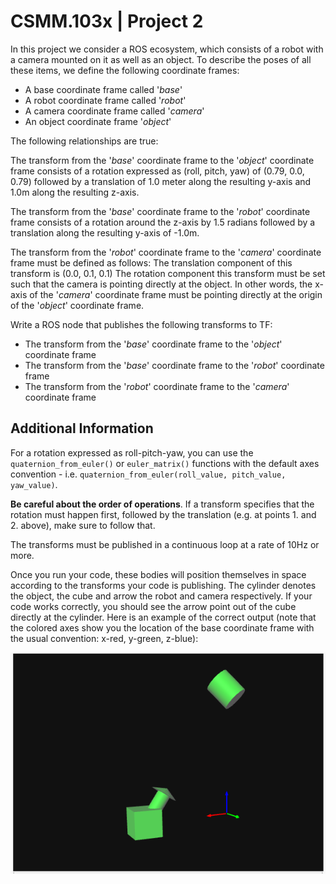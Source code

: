 # CSMM.103x | Project 2

In this project we consider a ROS ecosystem, which consists of a robot with a camera mounted on it as well as an object. To describe the poses of all these items, we define the following coordinate frames:

- A base coordinate frame called '_base_'
- A robot coordinate frame  called '_robot_'
- A camera coordinate frame called '_camera_'
- An object coordinate frame '_object_'


The following relationships are true:

The transform from the '_base_' coordinate frame to the '_object_' coordinate frame consists of a rotation expressed as (roll, pitch, yaw) of (0.79, 0.0, 0.79) followed by a translation of 1.0 meter along the resulting y-axis and 1.0m along the resulting z-axis. 

The transform from the '_base_' coordinate frame to the '_robot_' coordinate frame consists of a rotation around the z-axis by 1.5 radians followed by a translation along the resulting y-axis of -1.0m. 

The transform from the '_robot_' coordinate frame to the '_camera_' coordinate frame must be defined as follows:
The translation component of this transform is (0.0, 0.1, 0.1)
The rotation component this transform must be set such that the camera is pointing directly at the object. In other words, the x-axis of the '_camera_' coordinate frame must be pointing directly at the origin of the '_object_' coordinate frame. 



Write a ROS node that publishes the following transforms to TF:

- The transform from the '_base_' coordinate frame to the '_object_' coordinate frame 
- The transform from the '_base_' coordinate frame to the '_robot_' coordinate frame 
- The transform from the '_robot_' coordinate frame to the '_camera_' coordinate frame


## Additional Information

For a rotation expressed as roll-pitch-yaw, you can use the `quaternion_from_euler()` or `euler_matrix()` functions with the default axes convention - i.e. `quaternion_from_euler(roll_value, pitch_value, yaw_value)`.

**Be careful about the order of operations**. If a transform specifies that the rotation must happen first, followed by the translation (e.g. at points 1. and 2. above), make sure to follow that.

The transforms must be published in a continuous loop at a rate of 10Hz or more.

Once you run your code, these bodies will position themselves in space according to the transforms your code is publishing. The cylinder denotes the object, the cube and arrow the robot and camera respectively. If your code works correctly, you should see the arrow point out of the cube directly at the cylinder. Here is an example of the correct output (note that the colored axes show you the location of the base coordinate frame with the usual convention: x-red, y-green, z-blue):

![ROS Markers](103x_P2_1.png)